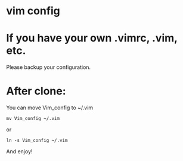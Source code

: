 vim config
========

If you have your own .vimrc, .vim, etc.
========

Please backup your configuration.

After clone:
========
You can move Vim\_config to ~/.vim

```
mv Vim_config ~/.vim
```
or
```
ln -s Vim_config ~/.vim
```

And enjoy!
